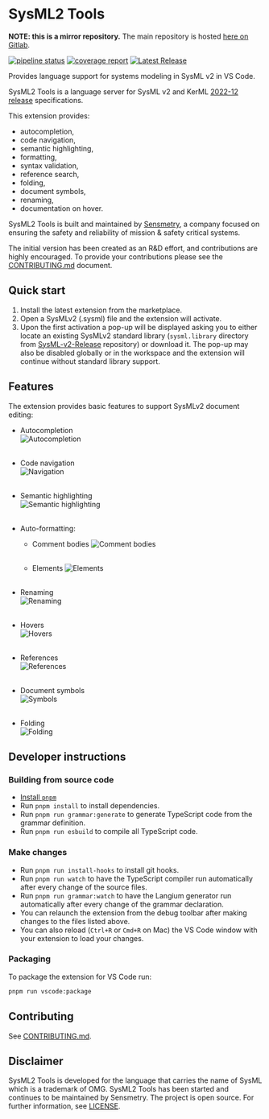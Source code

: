 # SysML2 Tools

**NOTE: this is a mirror repository.** The main repository is hosted [here on Gitlab](https://gitlab.com/sensmetry/public/sysml-2ls).

[![pipeline status](https://gitlab.com/sensmetry/public/sysml-2ls/badges/main/pipeline.svg)](https://gitlab.com/sensmetry/public/sysml-2ls/-/commits/main)
[![coverage report](https://gitlab.com/sensmetry/public/sysml-2ls/badges/main/coverage.svg)](https://sensmetry.gitlab.io/public/sysml-2ls)
[![Latest Release](https://gitlab.com/sensmetry/public/sysml-2ls/-/badges/release.svg)](https://gitlab.com/sensmetry/public/sysml-2ls/-/releases)

Provides language support for systems modeling in SysML v2 in VS Code.

SysML2 Tools is a language server for SysML v2 and KerML [2022-12 release](https://github.com/Systems-Modeling/SysML-v2-Release/tree/2022-12) specifications.

This extension provides:

- autocompletion,
- code navigation,
- semantic highlighting,
- formatting,
- syntax validation,
- reference search,
- folding,
- document symbols,
- renaming,
- documentation on hover.

SysML2 Tools is built and maintained by [Sensmetry](https://sensmetry.com/), a company focused on ensuring the safety and reliability of mission & safety critical systems.

The initial version has been created as an R&D effort, and contributions are highly encouraged. To provide your contributions please see the [CONTRIBUTING.md](/CONTRIBUTING.md) document.

## Quick start

1. Install the latest extension from the marketplace.
2. Open a SysMLv2 (.sysml) file and the extension will activate.
3. Upon the first activation a pop-up will be displayed asking you to either locate an existing SysMLv2 standard library (`sysml.library` directory from [SysML-v2-Release](https://github.com/Systems-Modeling/SysML-v2-Release/tree/2022-12/sysml.library) repository) or download it. The pop-up may also be disabled globally or in the workspace and the extension will continue without standard library support.

## Features

The extension provides basic features to support SysMLv2 document editing:

<!-- markdownlint-capture -->
<!-- markdownlint-disable-file no-inline-html -->

- Autocompletion  
  ![Autocompletion](/docs/images/completion.gif)
  <br> <br>

- Code navigation  
  ![Navigation](/docs/images/navigation.gif)
  <br> <br>

- Semantic highlighting  
  ![Semantic highlighting](/docs/images/semantic-highlighting.png)
  <br> <br>

- Auto-formatting:

  - Comment bodies
  ![Comment bodies](/docs/images/comment-formatting.gif)
  <br> <br>

  - Elements
  ![Elements](/docs/images/formatting.gif)
  <br> <br>

- Renaming  
  ![Renaming](/docs/images/renaming.gif)
  <br> <br>

- Hovers  
  ![Hovers](/docs/images/hover.gif)
  <br> <br>

- References  
  ![References](/docs/images/references.gif)
  <br> <br>

- Document symbols  
  ![Symbols](/docs/images/symbols.gif)
  <br> <br>

- Folding  
  ![Folding](/docs/images/folding.gif)

<!-- markdownlint-restore -->

## Developer instructions

### Building from source code

- [Install `pnpm`](https://pnpm.io/installation)
- Run `pnpm install` to install dependencies.
- Run `pnpm run grammar:generate` to generate TypeScript code from the grammar
  definition.
  <!-- Langium generator is broken until `addSuperPropertiesInternal`
  is fixed (not using the set parameter). -->
- Run `pnpm run esbuild` to compile all TypeScript code.

### Make changes

- Run `pnpm run install-hooks` to install git hooks.
- Run `pnpm run watch` to have the TypeScript compiler run automatically after
  every change of the source files.
- Run `pnpm run grammar:watch` to have the Langium generator run automatically
  after every change of the grammar declaration.
- You can relaunch the extension from the debug toolbar after making changes to
  the files listed above.
- You can also reload (`Ctrl+R` or `Cmd+R` on Mac) the VS Code window with your
  extension to load your changes.

### Packaging

To package the extension for VS Code run:
  
  ```bash
  pnpm run vscode:package
  ```

## Contributing

See [CONTRIBUTING.md](/CONTRIBUTING.md).

## Disclaimer

SysML2 Tools is developed for the language that carries the name of SysML which is a trademark of OMG. SysML2 Tools has been started and continues to be maintained by Sensmetry. The project is open source. For further information, see [LICENSE](/LICENSE).
